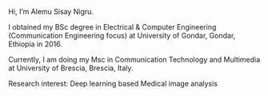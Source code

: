 Hi, I’m Alemu Sisay Nigru.

I obtained my BSc degree in Electrical & Computer Engineering (Communication Engineering focus) at University of Gondar, Gondar, Ethiopia in 2016.

Currently, I am doing my Msc in Communication Technology and Multimedia at University of Brescia, Brescia, Italy.

Research interest:  Deep learning based Medical image analysis

<!---
AlexSisay/AlexSisay is a ✨ special ✨ repository because its `README.md` (this file) appears on your GitHub profile.
You can click the Preview link to take a look at your changes.
--->
